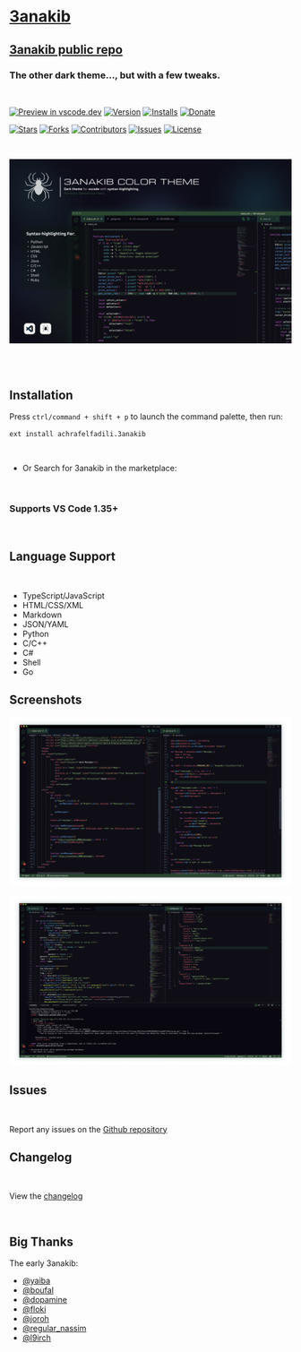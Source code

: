 # [3anakib](https://marketplace.visualstudio.com/items?itemName=achrafelfadili.3anakib)

## [3anakib public repo](https://github.com/0xShady/3anakib-theme)

### The other dark theme..., but with a few tweaks.
<br>

[![Preview in vscode.dev](https://img.shields.io/badge/preview%20in-vscode.dev-green)](https://vscode.dev/theme/achrafelfadili.3anakib)
[![Version](https://vsmarketplacebadge.apphb.com/version/achrafelfadili.3anakib.svg)](https://marketplace.visualstudio.com/items?itemName=achrafelfadili.3anakib)
[![Installs](https://vsmarketplacebadge.apphb.com/installs/achrafelfadili.3anakib.svg)](https://marketplace.visualstudio.com/items?itemName=achrafelfadili.3anakib)
[![Donate](https://img.shields.io/badge/donate-now-Green.svg)](https://paypal.me/achrafelfadili?country.x=MA&locale.x=en_US)

[![Stars](https://img.shields.io/github/stars/0xShady/3anakib-theme)](https://github.com/0xShady/3anakib-theme/stargazers)
[![Forks](https://img.shields.io/github/forks/0xShady/3anakib-theme)](https://github.com/0xShady/3anakib-theme/network/members)
[![Contributors](https://img.shields.io/github/contributors/0xShady/3anakib-theme)](https://github.com/0xShady/3anakib-theme)
[![Issues](https://img.shields.io/github/issues/0xShady/3anakib-theme)](https://github.com/0xShady/3anakib-theme/issues)
[![License](https://img.shields.io/badge/license-MIT-blue.svg)](https://github.com/0xShady/3anakib-theme/blob/main/license.txt)


<br>

![ScreenShot](./images/screenshot-1.jpg)

<br>
<br>

## Installation

Press `ctrl/command + shift + p` to launch the command palette, then run:

```
ext install achrafelfadili.3anakib
```
<br>

* Or Search for 3anakib in the marketplace:


<br>

### Supports VS Code 1.35+
<br>

## Language Support
<br>

*    TypeScript/JavaScript
*    HTML/CSS/XML
*    Markdown
*    JSON/YAML
*    Python
*    C/C++
*    C#
*    Shell
*    Go


## Screenshots

![ScreenShot](./images/screenshot-2.png)
<br>

![ScreenShot](./images/screenshot-3.png)
<br>

## Issues
<br>

Report any issues on the [Github repository](https://github.com/0xShady/3anakib-theme/issues)

## Changelog
<br>

View the [changelog](https://github.com/0xShady/3anakib-theme/blob/main/CHANGELOG.md)

<br>

## Big Thanks

The early 3anakib:
<br>

* [@yaiba](https://github.com/NotYaiba)
* [@boufal](https://github.com/saadennour)
* [@dopamine](https://github.com/0xDopamine)
* [@floki](https://github.com/floki61)
* [@joroh](https://github.com/0xJoroh)
* [@regular_nassim](https://github.com/nassimabb)
* [@l9irch](https://github.com/ELORCHI)